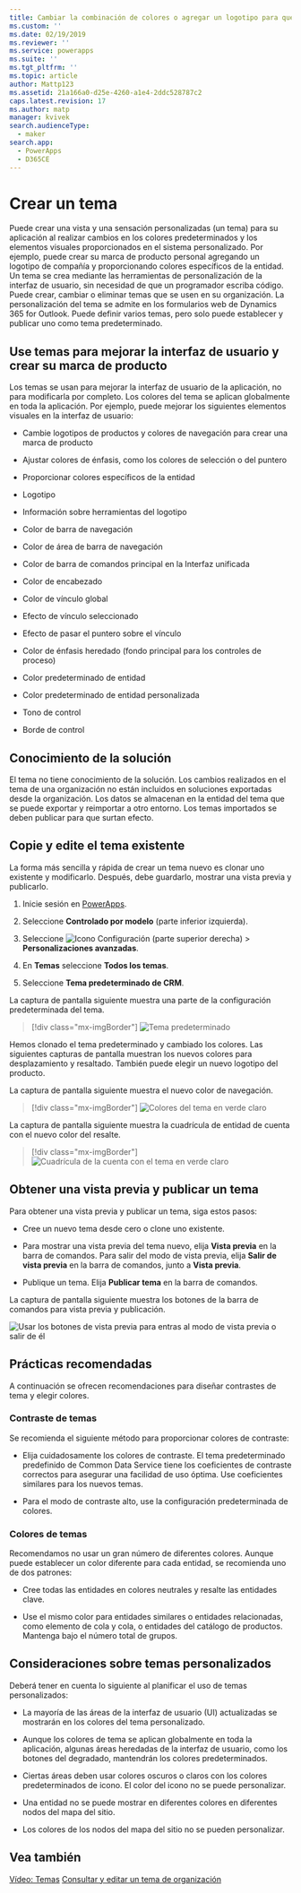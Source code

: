 ```yaml
---
title: Cambiar la combinación de colores o agregar un logotipo para que coincida con la marca de la organización | MicrosoftDocs
ms.custom: ''
ms.date: 02/19/2019
ms.reviewer: ''
ms.service: powerapps
ms.suite: ''
ms.tgt_pltfrm: ''
ms.topic: article
author: Mattp123
ms.assetid: 21a166a0-d25e-4260-a1e4-2ddc528787c2
caps.latest.revision: 17
ms.author: matp
manager: kvivek
search.audienceType:
  - maker
search.app:
  - PowerApps
  - D365CE
---
```

# <a name="create-a-theme"></a>Crear un tema

Puede crear una vista y una sensación personalizadas (un tema) para su aplicación al realizar cambios en los colores predeterminados y los elementos visuales proporcionados en el sistema personalizado. Por ejemplo, puede crear su marca de producto personal agregando un logotipo de compañía y proporcionando colores específicos de la entidad. Un tema se crea mediante las herramientas de personalización de la interfaz de usuario, sin necesidad de que un programador escriba código. Puede crear, cambiar o eliminar temas que se usen en su organización. La personalización del tema se admite en los formularios web de Dynamics 365 for Outlook. Puede definir varios temas, pero solo puede establecer y publicar uno como tema predeterminado.  
  
<a name="UseThemes"></a>   
## <a name="use-themes-to-enhance-the-user-interface-and-create-your-product-branding"></a>Use temas para mejorar la interfaz de usuario y crear su marca de producto  
 Los temas se usan para mejorar la interfaz de usuario de la aplicación, no para modificarla por completo. Los colores del tema se aplican globalmente en toda la aplicación. Por ejemplo, puede mejorar los siguientes elementos visuales en la interfaz de usuario:  
  
-   Cambie logotipos de productos y colores de navegación para crear una marca de producto  
  
-   Ajustar colores de énfasis, como los colores de selección o del puntero  
  
-   Proporcionar colores específicos de la entidad  
    
-   Logotipo  
  
-   Información sobre herramientas del logotipo  
  
-   Color de barra de navegación  
  
-   Color de área de barra de navegación

-   Color de barra de comandos principal en la Interfaz unificada
  
-   Color de encabezado  
  
-   Color de vínculo global  
  
-   Efecto de vínculo seleccionado  
  
-   Efecto de pasar el puntero sobre el vínculo  
  
-   Color de énfasis heredado (fondo principal para los controles de proceso)  
  
-   Color predeterminado de entidad  
  
-   Color predeterminado de entidad personalizada  
  
-   Tono de control  
  
-   Borde de control  
  
<a name="Solution"></a>   
## <a name="solution-awareness"></a>Conocimiento de la solución  
 El tema no tiene conocimiento de la solución. Los cambios realizados en el tema de una organización no están incluidos en soluciones exportadas desde la organización. Los datos se almacenan en la entidad del tema que se puede exportar y reimportar a otro entorno. Los temas importados se deben publicar para que surtan efecto.  
  
<a name="CloneAlter"></a>   
## <a name="copy-and-alter-the-existing-theme"></a>Copie y edite el tema existente  
 La forma más sencilla y rápida de crear un tema nuevo es clonar uno existente y modificarlo. Después, debe guardarlo, mostrar una vista previa y publicarlo. 
 
1.  Inicie sesión en [PowerApps](https://web.powerapps.com/?utm_source=padocs&utm_medium=linkinadoc&utm_campaign=referralsfromdoc).

2.  Seleccione **Controlado por modelo** (parte inferior izquierda). 

3.  Seleccione ![Icono Configuración](../model-driven-apps/media/powerapps-gear.png) (parte superior derecha) > **Personalizaciones avanzadas**. 

4. En **Temas** seleccione **Todos los temas**. 

5. Seleccione **Tema predeterminado de CRM**. 

La captura de pantalla siguiente muestra una parte de la configuración predeterminada del tema.  

> [!div class="mx-imgBorder"] 
> ![Tema predeterminado](media/default-theme.png) 
  
 Hemos clonado el tema predeterminado y cambiado los colores. Las siguientes capturas de pantalla muestran los nuevos colores para desplazamiento y resaltado. También puede elegir un nuevo logotipo del producto.  
  
 La captura de pantalla siguiente muestra el nuevo color de navegación.  
 
 > [!div class="mx-imgBorder"] 
 > ![Colores del tema en verde claro](media/theme-gentle-green.png "Colores del tema en verde claro")  
  
 La captura de pantalla siguiente muestra la cuadrícula de entidad de cuenta con el nuevo color del resalte.  
 
 > [!div class="mx-imgBorder"] 
 > ![Cuadrícula de la cuenta con el tema en verde claro](media/themes-gentle-green-account-grid.png "Cuadrícula de la cuenta con el tema en verde claro")  
  
<a name="Publish"></a>   
## <a name="preview-and-publish-a-theme"></a>Obtener una vista previa y publicar un tema  
 Para obtener una vista previa y publicar un tema, siga estos pasos:  
  
-   Cree un nuevo tema desde cero o clone uno existente.  
  
-   Para mostrar una vista previa del tema nuevo, elija **Vista previa** en la barra de comandos. Para salir del modo de vista previa, elija **Salir de vista previa** en la barra de comandos, junto a **Vista previa**.  
  
-   Publique un tema. Elija **Publicar tema** en la barra de comandos.  
  
 La captura de pantalla siguiente muestra los botones de la barra de comandos para vista previa y publicación.  
  
 ![Usar los botones de vista previa para entras al modo de vista previa o salir de él](media/themes-preview-buttons.PNG "Usar los botones de vista previa para entras al modo de vista previa o salir de él")  
  
<a name="BestPracticies"></a>   
## <a name="best-practices"></a>Prácticas recomendadas  
 A continuación se ofrecen recomendaciones para diseñar contrastes de tema y elegir colores.  
  
### <a name="theme-contrast"></a>Contraste de temas  
 Se recomienda el siguiente método para proporcionar colores de contraste:  
  
-   Elija cuidadosamente los colores de contraste. El tema predeterminado predefinido de Common Data Service tiene los coeficientes de contraste correctos para asegurar una facilidad de uso óptima. Use coeficientes similares para los nuevos temas.  
  
-   Para el modo de contraste alto, use la configuración predeterminada de colores.  
  
### <a name="theme-colors"></a>Colores de temas  
 Recomendamos no usar un gran número de diferentes colores. Aunque puede establecer un color diferente para cada entidad, se recomienda uno de dos patrones:  
  
-   Cree todas las entidades en colores neutrales y resalte las entidades clave.  
  
-   Use el mismo color para entidades similares o entidades relacionadas, como elemento de cola y cola, o entidades del catálogo de productos. Mantenga bajo el número total de grupos.  
  
<a name="Considerations"></a>   
## <a name="custom-theme-considerations"></a>Consideraciones sobre temas personalizados  
 Deberá tener en cuenta lo siguiente al planificar el uso de temas personalizados:  
  
-   La mayoría de las áreas de la interfaz de usuario (UI) actualizadas se mostrarán en los colores del tema personalizado.  
  
-   Aunque los colores de tema se aplican globalmente en toda la aplicación, algunas áreas heredadas de la interfaz de usuario, como los botones del degradado, mantendrán los colores predeterminados.  
  
-   Ciertas áreas deben usar colores oscuros o claros con los colores predeterminados de icono. El color del icono no se puede personalizar.  
  
-   Una entidad no se puede mostrar en diferentes colores en diferentes nodos del mapa del sitio.  
  
-   Los colores de los nodos del mapa del sitio no se pueden personalizar.  
  
## <a name="see-also"></a>Vea también  
         
 [Vídeo: Temas](http://go.microsoft.com/fwlink/p/?LinkId=529568) [Consultar y editar un tema de organización](https://docs.microsoft.com/dynamics365/customer-engagement/developer/customize-dev/query-and-edit-an-organization-theme)

